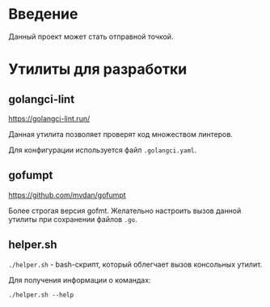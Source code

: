 # Введение

Данный проект может стать отправной точкой.

# Утилиты для разработки

## golangci-lint

https://golangci-lint.run/

Данная утилита позволяет проверят код множеством линтеров.

Для конфигурации используется файл `.golangci.yaml`.

## gofumpt

https://github.com/mvdan/gofumpt

Более строгая версия gofmt. 
Желательно настроить вызов данной утилиты при сохранении файлов `.go`.

## helper.sh

`./helper.sh` - bash-скрипт, который облегчает вызов консольных утилит.

Для получения информации о командах:
```shell
./helper.sh --help
```
